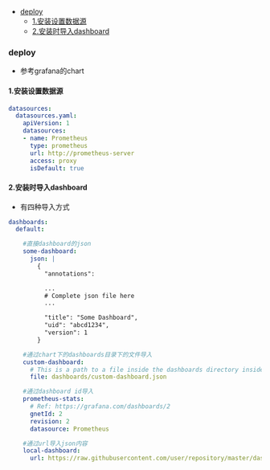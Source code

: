 
<!-- @import "[TOC]" {cmd="toc" depthFrom=1 depthTo=6 orderedList=false} -->
<!-- code_chunk_output -->

- [deploy](#deploy)
  - [1.安装设置数据源](#1安装设置数据源)
  - [2.安装时导入dashboard](#2安装时导入dashboard)

<!-- /code_chunk_output -->

### deploy
* 参考grafana的chart

#### 1.安装设置数据源

```yaml
datasources:
  datasources.yaml:
    apiVersion: 1
    datasources:
    - name: Prometheus
      type: prometheus
      url: http://prometheus-server
      access: proxy
      isDefault: true
```

#### 2.安装时导入dashboard

* 有四种导入方式

```yaml
dashboards:
  default:

    #直接dashboard的json
    some-dashboard:
      json: |
        {
          "annotations":

          ...
          # Complete json file here
          ...

          "title": "Some Dashboard",
          "uid": "abcd1234",
          "version": 1
        }

    #通过chart下的dashboards目录下的文件导入
    custom-dashboard:
      # This is a path to a file inside the dashboards directory inside the chart directory
      file: dashboards/custom-dashboard.json

    #通过dashboard id导入
    prometheus-stats:
      # Ref: https://grafana.com/dashboards/2
      gnetId: 2
      revision: 2
      datasource: Prometheus

    #通过url导入json内容
    local-dashboard:
      url: https://raw.githubusercontent.com/user/repository/master/dashboards/dashboard.json
```
